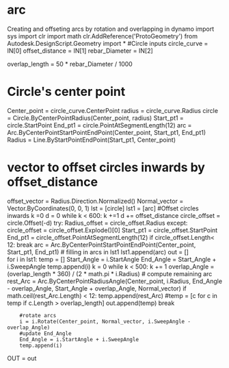 # arc
Creating and offseting arcs by rotation and overlapping in dynamo
import sys
import clr
import math
clr.AddReference('ProtoGeometry')
from Autodesk.DesignScript.Geometry import *
#Circle inputs
circle_curve = IN[0]
offset_distance = IN[1]
rebar_Diameter = IN[2]

overlap_length = 50 * rebar_Diameter / 1000
# Circle's center point
Center_point = circle_curve.CenterPoint
radius = circle_curve.Radius
circle = Circle.ByCenterPointRadius(Center_point, radius)
Start_pt1 = circle.StartPoint
End_pt1 = circle.PointAtSegmentLength(12)
arc = Arc.ByCenterPointStartPointEndPoint(Center_point, Start_pt1, End_pt1)
Radius = Line.ByStartPointEndPoint(Start_pt1, Center_point)

# vector to offset circles inwards by offset_distance
offset_vector = Radius.Direction.Normalized()
Normal_vector = Vector.ByCoordinates(0, 0, 1)
lst = [circle]
lst1 = [arc]
#Offset circles inwards
k =0
d = 0
while k < 600:
    k +=1
    d += offset_distance
    circle_offset = circle.Offset(-d)
    try:
        Radius_offset = circle_offset.Radius
    except:
        circle_offset = circle_offset.Explode()[0] 
    Start_pt1 = circle_offset.StartPoint     
    End_pt1 = circle_offset.PointAtSegmentLength(12)
    if circle_offset.Length< 12:
        break
    arc = Arc.ByCenterPointStartPointEndPoint(Center_point, Start_pt1, End_pt1)
    # filling in arcs in lst1 
    lst1.append(arc)
out = []    
for i in lst1:
    temp = []
    Start_Angle = i.StartAngle
    End_Angle = Start_Angle + i.SweepAngle
    temp.append(i)
    k = 0 
    while k < 500:
        k += 1
        overlap_Angle = (overlap_length * 360) / (2 * math.pi * i.Radius)
        # compute remaining arc
        rest_Arc = Arc.ByCenterPointRadiusAngle(Center_point, i.Radius, End_Angle - overlap_Angle, Start_Angle + overlap_Angle, Normal_vector)
        if math.ceil(rest_Arc.Length) < 12:
            temp.append(rest_Arc)
            #temp = [c for c in temp if c.Length > overlap_length]
            out.append(temp)
            break
        
        #rotate arcs    
        i = i.Rotate(Center_point, Normal_vector, i.SweepAngle - overlap_Angle)
        #update End_Angle
        End_Angle = i.StartAngle + i.SweepAngle
        temp.append(i)
        
OUT = out
